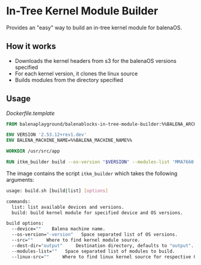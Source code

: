 # In-Tree Kernel Module Builder

Provides an "easy" way to build an in-tree kernel module for balenaOS.

## How it works

- Downloads the kernel headers from s3 for the balenaOS versions specified
- For each kernel version, it clones the linux source
- Builds modules from the directory specified

## Usage

_Dockerfile.template_

```Dockerfile
FROM balenaplayground/balenablocks-in-tree-module-builder:%%BALENA_ARCH%% AS base

ENV VERSION '2.53.12+rev1.dev'
ENV BALENA_MACHINE_NAME=%%BALENA_MACHINE_NAME%%

WORKDIR /usr/src/app

RUN itkm_builder build --os-version "$VERSION" --modules-list 'MMA7660' --src "drivers/iio/accel"
```

The image contains the script `itkm_builder` which takes the following arguments:

```bash
usage: build.sh [build|list] [options]

commands:
  list: list available devices and versions.
  build: build kernel module for specified device and OS versions.

build options:
  --device=""    Balena machine name.
  --os-version="-version"   Space separated list of OS versions.
  --src=""     Where to find kernel module source.
  --dest-dir="output"     Destination directory, defaults to "output".
  --modules-list=""   Space separated list of modules to build.
  --linux-src=""     Where to find linux kernel source for respective OS version.
```

